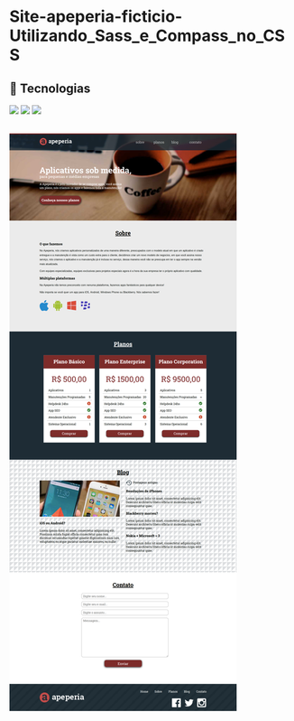 # Site-apeperia-ficticio-Utilizando_Sass_e_Compass_no_CSS

## 🚀 Tecnologias
<div>
  <img src="https://img.shields.io/badge/HTML-239120?style=for-the-badge&logo=html5&logoColor=white">
  <img src="https://img.shields.io/badge/CSS-239120?&style=for-the-badge&logo=css3&logoColor=white">
  <img src="https://img.shields.io/badge/Sass-CC6699?style=for-the-badge&logo=sass&logoColor=white">
</div>

<!-- ## Tecnologias utilizadas no projeto
* HTML
* CSS -->
<br>

![Sass Compass](https://github.com/DeangellesES/Site-apeperia-ficticio-Utilizando_Sass_e_Compass_no_CSS/blob/main/index.png)
